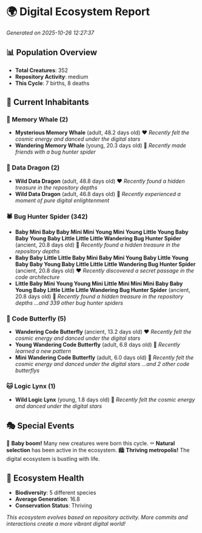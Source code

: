 # 🌍 Digital Ecosystem Report
*Generated on 2025-10-26 12:27:37*

## 📊 Population Overview
- **Total Creatures**: 352
- **Repository Activity**: medium
- **This Cycle**: 7 births, 8 deaths

## 👥 Current Inhabitants

### 🐋 Memory Whale (2)
- **Mysterious Memory Whale** (adult, 48.2 days old) ❤️
  *Recently felt the cosmic energy and danced under the digital stars*
- **Wandering Memory Whale** (young, 20.3 days old) 💚
  *Recently made friends with a bug hunter spider*

### 🐉 Data Dragon (2)
- **Wild Data Dragon** (adult, 48.8 days old) ❤️
  *Recently found a hidden treasure in the repository depths*
- **Wild Data Dragon** (adult, 46.8 days old) 💛
  *Recently experienced a moment of pure digital enlightenment*

### 🕷️ Bug Hunter Spider (342)
- **Baby Mini Baby Baby Mini Mini Young Mini Young Little Young Baby Baby Young Baby Little Little Little Wandering Bug Hunter Spider** (ancient, 20.8 days old) 💛
  *Recently found a hidden treasure in the repository depths*
- **Baby Baby Little Little Baby Mini Baby Mini Young Baby Little Young Baby Baby Young Baby Little Little Little Wandering Bug Hunter Spider** (ancient, 20.8 days old) ❤️
  *Recently discovered a secret passage in the code architecture*
- **Little Baby Mini Young Young Mini Little Mini Mini Mini Baby Baby Young Baby Little Little Little Wandering Bug Hunter Spider** (ancient, 20.8 days old) 💛
  *Recently found a hidden treasure in the repository depths*
  *...and 339 other bug hunter spiders*

### 🦋 Code Butterfly (5)
- **Wandering Code Butterfly** (ancient, 13.2 days old) ❤️
  *Recently felt the cosmic energy and danced under the digital stars*
- **Young Wandering Code Butterfly** (adult, 6.8 days old) 💚
  *Recently learned a new pattern*
- **Mini Wandering Code Butterfly** (adult, 6.0 days old) 💚
  *Recently felt the cosmic energy and danced under the digital stars*
  *...and 2 other code butterflys*

### 🐱 Logic Lynx (1)
- **Wild Logic Lynx** (young, 1.8 days old) 💚
  *Recently felt the cosmic energy and danced under the digital stars*

## 🎭 Special Events

🎉 **Baby boom!** Many new creatures were born this cycle.
⚰️ **Natural selection** has been active in the ecosystem.
🏙️ **Thriving metropolis!** The digital ecosystem is bustling with life.

## 🔬 Ecosystem Health
- **Biodiversity**: 5 different species
- **Average Generation**: 16.8
- **Conservation Status**: Thriving

*This ecosystem evolves based on repository activity. More commits and interactions create a more vibrant digital world!*